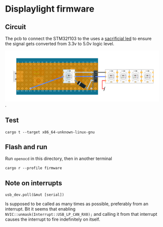 # Displaylight firmware

## Circuit
The pcb to connect the STM32f103 to the uses a [sacrificial led](https://hackaday.com/2017/01/20/cheating-at-5v-ws2812-control-to-use-a-3-3v-data-line/) to ensure the signal gets converted from 3.3v to 5.0v logic level.

![Image of circuit to connect leds](/firmware/doc/displaylight_pcb.svg "Image of circuit to connect leds").

## Test
```
cargo t --target x86_64-unknown-linux-gnu
```

## Flash and run
Run `openocd` in this directory, then in another terminal

```
cargo r --profile firmware
```


## Note on interrupts
```
usb_dev.poll(&mut [serial])
```

Is supposed to be called as many times as possible, preferably from an interrupt. Bit it seems that
enabling `NVIC::unmask(Interrupt::USB_LP_CAN_RX0);` and calling it from that interrupt causes the 
interrupt to fire indefinitely on itself.
